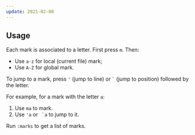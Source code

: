```yaml
---
update: 2021-02-08
---
```


## Usage

Each mark is associated to a letter.
First press `m`.
Then:

- Use `a-z` for local (current file) mark;
- Use `A-Z` for global mark.

To jump to a mark,
press `'` (jump to line) or
`` ` `` (jump to position)
followed by the letter.

For example, for a mark with the letter `a`:

1. Use `ma` to mark.
2. Use `'a` or `` `a`` to jump to it.

Run `:marks` to get a list of marks.
